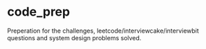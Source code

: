 # code_prep
Preperation for the challenges, leetcode/interviewcake/interviewbit questions and system design problems solved.
